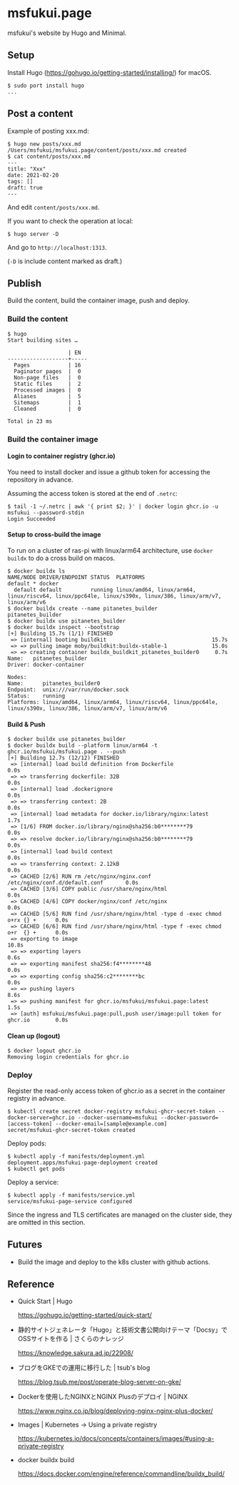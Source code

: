 # msfukui.page

msfukui's website by Hugo and Minimal.

## Setup

Install Hugo (https://gohugo.io/getting-started/installing/) for macOS.

```
$ sudo port install hugo
...
```

## Post a content

Example of posting xxx.md:

```
$ hugo new posts/xxx.md
/Users/msfukui/msfukui.page/content/posts/xxx.md created
$ cat content/posts/xxx.md
---
title: "Xxx"
date: 2021-02-20
tags: []
draft: true
---
```

And edit `content/posts/xxx.md`.

If you want to check the operation at local:

```
$ hugo server -D
```

And go to `http://localhost:1313`.

(`-D` is include content marked as draft.)

## Publish

Build the content, build the container image, push and deploy.

### Build the content

```
$ hugo
Start building sites …

                   | EN
-------------------+-----
  Pages            | 16
  Paginator pages  |  0
  Non-page files   |  0
  Static files     |  2
  Processed images |  0
  Aliases          |  5
  Sitemaps         |  1
  Cleaned          |  0

Total in 23 ms
```

### Build the container image

#### Login to container registry (ghcr.io)

You need to install docker and issue a github token for accessing the repository in advance.

Assuming the access token is stored at the end of `.netrc`:

```
$ tail -1 ~/.netrc | awk '{ print $2; }' | docker login ghcr.io -u msfukui --password-stdin
Login Succeeded
```

#### Setup to cross-build the image

To run on a cluster of ras-pi with linux/arm64 architecture, use `docker buildx` to do a cross build on macos.

```
$ docker buildx ls
NAME/NODE DRIVER/ENDPOINT STATUS  PLATFORMS
default * docker
  default default         running linux/amd64, linux/arm64, linux/riscv64, linux/ppc64le, linux/s390x, linux/386, linux/arm/v7, linux/arm/v6
$ docker buildx create --name pitanetes_builder
pitanetes_builder
$ docker buildx use pitanetes_builder
$ docker buildx inspect --bootstrap
[+] Building 15.7s (1/1) FINISHED
 => [internal] booting buildkit                                 15.7s
 => => pulling image moby/buildkit:buildx-stable-1              15.0s
 => => creating container buildx_buildkit_pitanetes_builder0     0.7s
Name:   pitanetes_builder
Driver: docker-container

Nodes:
Name:      pitanetes_builder0
Endpoint:  unix:///var/run/docker.sock
Status:    running
Platforms: linux/amd64, linux/arm64, linux/riscv64, linux/ppc64le, linux/s390x, linux/386, linux/arm/v7, linux/arm/v6
```

#### Build & Push

```
$ docker buildx use pitanetes_builder
$ docker buildx build --platform linux/arm64 -t ghcr.io/msfukui/msfukui.page . --push
[+] Building 12.7s (12/12) FINISHED
 => [internal] load build definition from Dockerfile                               0.0s
 => => transferring dockerfile: 32B                                                0.0s
 => [internal] load .dockerignore                                                  0.0s
 => => transferring context: 2B                                                    0.0s
 => [internal] load metadata for docker.io/library/nginx:latest                    1.7s
 => [1/6] FROM docker.io/library/nginx@sha256:b0********79                         0.0s
 => => resolve docker.io/library/nginx@sha256:b0********79                         0.0s
 => [internal] load build context                                                  0.0s
 => => transferring context: 2.12kB                                                0.0s
 => CACHED [2/6] RUN rm /etc/nginx/nginx.conf /etc/nginx/conf.d/default.conf       0.0s
 => CACHED [3/6] COPY public /usr/share/nginx/html                                 0.0s
 => CACHED [4/6] COPY docker/nginx/conf /etc/nginx                                 0.0s
 => CACHED [5/6] RUN find /usr/share/nginx/html -type d -exec chmod o+rx {} +      0.0s
 => CACHED [6/6] RUN find /usr/share/nginx/html -type f -exec chmod o+r  {} +      0.0s
 => exporting to image                                                            10.8s
 => => exporting layers                                                            0.6s
 => => exporting manifest sha256:f4********48                                      0.0s
 => => exporting config sha256:c2********bc                                        0.0s
 => => pushing layers                                                              8.6s
 => => pushing manifest for ghcr.io/msfukui/msfukui.page:latest                    1.5s
 => [auth] msfukui/msfukui.page:pull,push user/image:pull token for ghcr.io        0.0s
```

#### Clean up (logout)

```
$ docker logout ghcr.io
Removing login credentials for ghcr.io
```

### Deploy

Register the read-only access token of ghcr.io as a secret in the container registry in advance.

```
$ kubectl create secret docker-registry msfukui-ghcr-secret-token --docker-server=ghcr.io --docker-username=msfukui --docker-password=[access-token] --docker-email=[sample@example.com]
secret/msfukui-ghcr-secret-token created
```

Deploy pods:

```
$ kubectl apply -f manifests/deployment.yml
deployment.apps/msfukui-page-deployment created
$ kubectl get pods
```

Deploy a service:

```
$ kubectl apply -f manifests/service.yml
service/msfukui-page-service configured
```

Since the ingress and TLS certificates are managed on the cluster side, they are omitted in this section.

## Futures

* Build the image and deploy to the k8s cluster with github actions.

## Reference

* Quick Start | Hugo

    https://gohugo.io/getting-started/quick-start/

* 静的サイトジェネレータ「Hugo」と技術文書公開向けテーマ「Docsy」でOSSサイトを作る | さくらのナレッジ

    https://knowledge.sakura.ad.jp/22908/

* ブログをGKEでの運用に移行した | tsub's blog

    https://blog.tsub.me/post/operate-blog-server-on-gke/

* Dockerを使用したNGINXとNGINX Plusのデプロイ | NGINX

    https://www.nginx.co.jp/blog/deploying-nginx-nginx-plus-docker/

* Images | Kubernetes -> Using a private registry

    https://kubernetes.io/docs/concepts/containers/images/#using-a-private-registry

* docker buildx build

    https://docs.docker.com/engine/reference/commandline/buildx_build/
